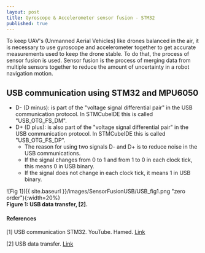 ```yaml
---
layout: post
title: Gyroscope & Accelerometer sensor fusion - STM32 
published: true
---
```


To keep UAV's (Unmanned Aerial Vehicles) like drones balanced in the air, it is necessary to use gyroscope and accelerometer 
together to get accurate measurements used to keep the drone stable. To do that, the process of sensor fusion is used.
Sensor fusion is the process of merging data from multiple sensors together to reduce the amount of uncertainty in a robot navigation motion.

## USB communication using STM32 and MPU6050

* D- (D minus): is part of the "voltage signal differential pair" in the USB communication protocol. In STMCubeIDE this is called "USB_OTG_FS_DM".
* D+ (D plus): is also part of the "voltage signal differential pair" in the USB communication protocol. In STMCubeIDE this is called "USB_OTG_FS_DP".
  * The reason for using two signals D- and D+ is to reduce noise in the USB communications.
  * If the signal changes from 0 to 1 and from 1 to 0 in each clock tick, this means 0 in USB binary.
  * If the signal does not change in each clock tick, it means 1 in USB binary.     

![Fig 1]({{ site.baseurl }}/images/SensorFusionUSB/USB_fig1.png "zero order"){:width=20%}  
**Figure 1: USB data transfer, [2].**

#### References

[1] USB communication STM32. YouTube. Hamed. [Link](https://www.youtube.com/watch?v=ihIRUtQR18E)

[2] USB data transfer. [Link](https://electronics.stackexchange.com/questions/407131/why-does-usb-only-use-2-lines-for-rx-tx-instead-of-multiple-data-lines)
